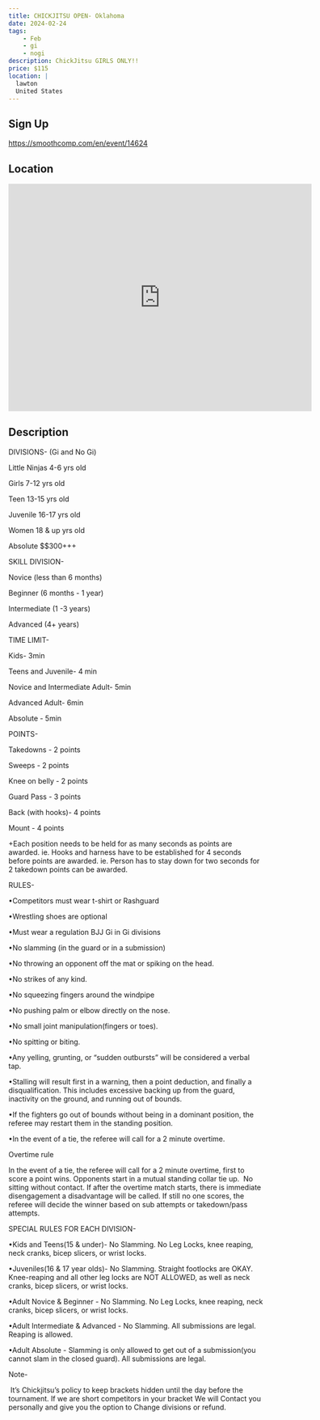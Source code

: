 ```yaml
---
title: CHICKJITSU OPEN- Oklahoma
date: 2024-02-24
tags:
    - Feb
    - gi 
    - nogi 
description: ChickJitsu GIRLS ONLY!!
price: $115
location: |
  lawton
  United States
---
```

## Sign Up
https://smoothcomp.com/en/event/14624

## Location
<iframe src="https://www.google.com/maps/embed?pb=!1m18!1m12!1m3!1d12345.6789!2d-98.3955631!3d34.6015034!2m3!1f0!2f0!3f0!3m2!1i1024!2i768!4f13.1!3m3!1m2!1s0x0%3A0x0!2z34.6015034!5e0!3m2!1sen!2sus!4v1234567890" width="600" height="450" style="border:0;" allowfullscreen="" loading="lazy"></iframe>

## Description
DIVISIONS- (Gi and No Gi)


Little Ninjas 4-6 yrs old


Girls 7-12 yrs old


Teen 13-15 yrs old


Juvenile 16-17 yrs old


Women 18 & up yrs old


Absolute $$300+++


SKILL DIVISION-


Novice (less than 6 months)


Beginner (6 months - 1 year)


Intermediate (1 -3 years)


Advanced (4+ years)


TIME LIMIT-


Kids- 3min


Teens and Juvenile- 4 min


Novice and Intermediate Adult- 5min


Advanced Adult- 6min


Absolute - 5min


POINTS-


Takedowns - 2 points


Sweeps - 2 points


Knee on belly - 2 points


Guard Pass - 3 points


Back (with hooks)- 4 points


Mount - 4 points


+Each position needs to be held for as many seconds as points are
awarded. ie. Hooks and harness have to be established for 4 seconds before
points are awarded. ie. Person has to stay down for two seconds for 2 takedown
points can be awarded.


RULES-


•Competitors must wear t-shirt or Rashguard


•Wrestling shoes are optional


•Must wear a regulation BJJ Gi in Gi divisions


•No slamming (in the guard or in a submission)


•No throwing an opponent off the mat or spiking on the head.


•No strikes of any kind.


•No squeezing fingers around the windpipe


•No pushing palm or elbow directly on the nose.


•No small joint manipulation(fingers or toes).


•No spitting or biting.


•Any yelling, grunting, or “sudden outbursts” will be considered a verbal tap.


•Stalling will result first in a warning, then a point deduction, and finally a disqualification. This includes excessive backing up from the guard, inactivity on the ground, and running out of bounds.


•If the fighters go out of bounds without being in a dominant position, the referee may restart them in the standing position.


•In the event of a tie, the referee will call for a 2 minute overtime.


Overtime rule


In the event of a tie, the referee will call for a
2 minute overtime, first to score a point wins. Opponents start in a mutual
standing collar tie up.  No sitting
without contact. If after the overtime match starts, there is immediate
disengagement a disadvantage will be called. If still no one scores, the
referee will decide the winner based on sub attempts or takedown/pass attempts.


SPECIAL RULES FOR EACH DIVISION-


•Kids and Teens(15 & under)- No Slamming. No Leg Locks, knee reaping, neck cranks, bicep slicers, or wrist locks.


•Juveniles(16 & 17 year olds)- No Slamming. Straight footlocks are OKAY. Knee-reaping and all other leg locks are NOT ALLOWED, as well as neck cranks, bicep slicers, or wrist locks.


•Adult Novice & Beginner - No Slamming. No Leg Locks, knee reaping, neck cranks, bicep slicers, or wrist locks.


•Adult Intermediate & Advanced - No Slamming. All submissions are legal. Reaping is allowed.


•Adult Absolute - Slamming is only allowed to get out of a submission(you cannot slam in the closed guard). All submissions are legal.


Note-


 It’s Chickjitsu’s policy to keep brackets hidden until the day before the tournament. If we are short competitors in your bracket We will Contact you personally and give you the option to Change divisions or refund.